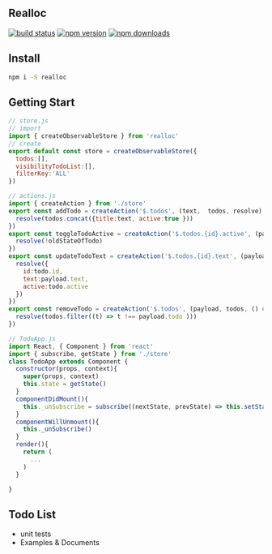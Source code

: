 Realloc
----
[![build status](https://img.shields.io/travis/foomorrow/realloc.svg?style=flat-square)](https://travis-ci.org/foomorrow/realloc)
[![npm version](https://img.shields.io/npm/v/realloc.svg?style=flat-square)](https://www.npmjs.com/package/realloc)
[![npm downloads](https://img.shields.io/npm/dt/realloc.svg?style=flat-square)](https://www.npmjs.com/package/realloc)
## Install
```sh
npm i -S realloc
```
## Getting Start
```javascript
// store.js
// import
import { createObservableStore } from 'realloc'
// create
export default const store = createObservableStore({
  todos:[],
  visibilityTodoList:[],
  filterKey:'ALL'
})
```
```javascript
// actions.js
import { createAction } from './store'
export const addTodo = createAction('$.todos', (text,  todos, resolve) => {
  resolve(todos.concat({title:text, active:true }))
})
export const toggleTodoActive = createAction('$.todos.{id}.active', (payload, oldStateOfTodo, resolve) => {
  resolve(!oldStateOfTodo)
})
export const updateTodoText = createAction('$.todos.{id}.text', (payload, todo, resolve) => {
  resolve({
    id:todo.id,
    text:payload.text,
    active:todo.active
  })
})
export const removeTodo = createAction('$.todos', (payload, todos, () => {
  resolve(todos.filter((t) => t !== payload.todo )))
})
```
```javascript
// TodoApp.js
import React, { Component } from 'react'
import { subscribe, getState } from './store'
class TodoApp extends Component {
  constructor(props, context){
    super(props, context)
    this.state = getState()
  }
  componentDidMount(){
    this._unSubscribe = subscribe((nextState, prevState) => this.setState(nextState))
  }
  componentWillUnmount(){
    this._unSubscribe()
  }
  render(){
    return (
      ...
    )
  }

}
```
## Todo List

* unit tests
* Examples &amp; Documents
